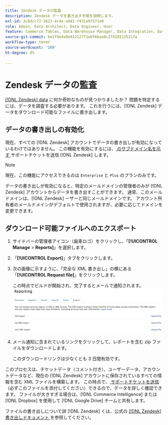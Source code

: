```yaml
---
title: Zendesk データの監査
description: Zendesk データを書き出す手順を説明します。
exl-id: 3c8dcc72-3623-4c4e-a941-f431a97571e0
role: Admin, Data Architect, Data Engineer, User
feature: Commerce Tables, Data Warehouse Manager, Data Integration, Data Import/Export
source-git-commit: 6e2f9e4a9e91212771e6f6baa8c2f8101125217a
workflow-type: tm+mt
source-wordcount: '269'
ht-degree: 0%

---
```


# Zendesk データの監査

[[!DNL Zendesk] data](../integrations/exp-zendesk-data.md) に何か奇妙なものが見つかりましたか？ 問題を特定するには、データを調査する必要があります。 これを行うには、[!DNL Zendesk] データをダウンロード可能なファイルに書き出します。

## データの書き出しの有効化

現在、すべての [!DNL Zendesk] アカウントでデータの書き出しが有効になっているわけではありません。 この機能を有効にするには、[ のサブドメイン名を示す ](https://experienceleague.adobe.com/docs/commerce-knowledge-base/kb/troubleshooting/miscellaneous/mbi-service-policies.html?lang=ja) サポートチケットを送信 [!DNL Zendesk] します。

>[!NOTE]
>
>現在、この機能にアクセスできるのは `Enterprise` と `Plus` のプランのみです。

データの書き出しが有効になると、特定のメールドメインの管理者のみが [!DNL Zendesk] アカウントからデータを書き出すことができます。 通常、このメールドメインは、[!DNL Zendesk] ーザーと同じメールドメインです。 アカウント所有者のメールドメインがデフォルトで使用されますが、必要に応じてドメインを変更できます。

## ダウンロード可能ファイルへのエクスポート

1. サイドバーの管理者アイコン（歯車ロゴ）をクリックし、「**[!UICONTROL Manage** > **Reports]**」を選択します。
1. 「**[!UICONTROL Export]**」タブをクリックします。
1. 次の画像に示すように、「完全な XML 書き出し」の横にある「**[!UICONTROL Request file]**」をクリックします。

   この時点でビルドが開始され、完了するとメールで通知されます。
   ![reports_export_new.png](../../../assets/reports_export_new.png)

1. メール通知に含まれているリンクをクリックして、レポートを含む zip ファイルをダウンロードします。

   このダウンロードリンクは少なくとも 3 日間有効です。

このプロセスは、チケットデータ（コメント付き）、ユーザーデータ、アカウントデータなど、現在の [!DNL Zendesk] アカウントに保存されているすべての情報を含む XML ファイルを構築します。 この時点で、[ サポートチケットを送信 ](https://experienceleague.adobe.com/docs/commerce-knowledge-base/kb/troubleshooting/miscellaneous/mbi-service-policies.html?lang=ja) （必ずこのファイルを添付してください）できるので、データを詳しく確認できます。 ファイルが大きすぎる場合は、[!DNL Commerce Intelligence] または [!DNL Dropbox] を使用して [!DNL Google Drive] チームと共有します。

ファイルの書き出しについて詳 [!DNL Zendesk] くは、公式の [[!DNL Zendesk]  書き出しドキュメント ](https://support.zendesk.com/hc/en-us/articles/4408886165402-Exporting-data-to-a-JSON-CSV-or-XML-file) を参照してください。
